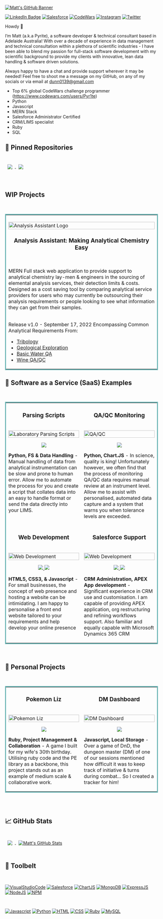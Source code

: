 [![Matt's GitHub Banner](https://github.com/Pyr1te/Pyr1te/blob/main/assets/coverPicture.jpg)](https://MatthewDunn.dev)

[Link to badge repo]: <https://github.com/alexandresanlim/Badges4-README.md-Profile>

[![LinkedIn Badge](https://img.shields.io/badge/LinkedIn-0077B5?style=for-the-badge&logo=linkedin&logoColor=white)](https://www.linkedin.com/in/matthewdunn-aus/)
[![Salesforce](https://img.shields.io/badge/Salesforce-00A1E0?style=for-the-badge&logo=Salesforce&logoColor=white)](https://trailblazer.me/id/dunn0139)
[![CodeWars](https://img.shields.io/badge/Codewars-B1361E?style=for-the-badge&logo=Codewars&logoColor=white)](https://www.codewars.com/users/Pyr1te)
[![Instagram](https://img.shields.io/badge/Instagram-E4405F?style=for-the-badge&logo=instagram&logoColor=white)](https://www.instagram.com/haveidunnthisright/)
[![Twitter](https://img.shields.io/badge/Twitter-1DA1F2?style=for-the-badge&logo=twitter&logoColor=white)](https://twitter.com/Pyrite____)



Howdy 👋

I’m Matt (a.k.a Pyrite), a software developer & technical consultant based in Adelaide Australia! With over a decade of experience in data management and technical consultation within a plethora of scientific industries - I have been able to blend my passion for full-stack software development with my scientific background to provide my clients with innovative, lean data handling & software driven solutions. 

Always happy to have a chat and provide support wherever it may be needed! Feel free to shoot me a message on my GitHub, on any of my socials or via email at dunn0139@gmail.com

- Top 6% global CodeWars challenge programmer (https://www.codewars.com/users/Pyr1te)
- Python
- Javascript
- MERN Stack
- Salesforce Administrator Certified
- CRM/LIMS specialist
- Ruby
- SQL


## 📌 Pinned Repositories

<br>
<a href="https://github.com/Pyr1te/Daily-Coding-Challenges">
  <img align="center" style="margin:0.5rem" src="https://github-readme-stats.vercel.app/api/pin/?username=pyr1te&repo=Daily-Coding-Challenges&title_color=ffffff&text_color=c9cacc&icon_color=4AB197&bg_color=1A2B34" />
</a>


<a href="https://github.com/Pyr1te/UI-UX-Challenges">
  <img align="center" style="margin:0.5rem" src="https://github-readme-stats.vercel.app/api/pin/?username=pyr1te&repo=UI-UX-Challenges&title_color=ffffff&text_color=c9cacc&icon_color=4AB197&bg_color=1A2B34" />
</a>



<br>
<br>
<br>

## WIP Projects
<br>

<table bordercolor = "#66b2b2">
  <tr>
    <td width="100%" valign="top">
    <br>
      <a href="https://github.com/Pyr1te/Analysis-Assistant">
        <img src="https://github.com/Pyr1te/Pyr1te/blob/main/assets/AnalysisAssistantLogo.JPG" width="100%" alt="Analysis Assistant Logo"/>
      </a>
      <br>
      <h3 align="center">Analysis Assistant: Making Analytical Chemistry Easy</h3>
      <br>
      <p>MERN Full stack web application to provide support to analytical chemistry lay-men & engineers in the sourcing of elemental analysis services, their detection limits & costs. Designed as a cost saving tool by comparing analytical service providers for users who may currently be outsourcing their analysis requirements or people looking to see what information they can get from their samples.</p>
      <br>
      <span>Release v1.0 - September 17, 2022</span>
      <span>Encompassing Common Analytical Requirements From:</span>
      <ul>
        <li><a href="https://en.wikipedia.org/wiki/Tribology">Tribology</a>
        <li><a href="https://en.wikipedia.org/wiki/Geology">Geological Exploration</a>
        <li><a href="https://en.wikipedia.org/wiki/Analysis_of_water_chemistry">Basic Water QA</a>
        <li><a href="https://www.chemistryworld.com/features/a-taste-of-wine-chemistry/3009718.article">Wine QA/QC</a>
      </ul>
</table>



## 💼 Software as a Service (SaaS) Examples
<br />
<table bordercolor="#66b2b2">
  
  <tr>
    <td width="50%" valign="top">
      <h3 align="center">Parsing Scripts</h3>
        <br />
        <a target="_blank" href="https://github.com/Pyr1te/SaaS-Example-Parsing-Script">
            <img src="https://github.com/Pyr1te/Pyr1te/blob/main/assets/SaaS-1.jpg" width="100%" alt="Laboratory Parsing Scripts"/>
        </a>
        <br />
        <p align="center">
          
  <a href="https://github.com/Pyr1te/SaaS-Example-Parsing-Script" target="_blank">
    <img src="https://img.shields.io/static/v1?label=|&message=REPO&color=23555f&style=plastic&logo=github&logo-color=white"/>
  </a>  
      </p>
        <p><strong>Python, FS & Data Handling</strong> - Manual handling of data from analytical instrumentation can be slow and prone to human error. Allow me to automate the process for you and create a script that collates data into an easy to handle format or send the data directly into your LIMS.</p>
    </td>
    <td width="50%" valign="top">
      <h3 align="center">QA/QC Monitoring</h3>
        <br />
      <a target="_blank" href="#">
            <img src="https://github.com/Pyr1te/Pyr1te/blob/main/assets/SaaS-2.jpg" width="100%"  alt="QA/QC"/>
        </a>
        <br />
        <p align="center">
          
  <a href="#" target="_blank">
    <img src="https://img.shields.io/static/v1?label=|&message=REPO&color=23555f&style=plastic&logo=github&logo-color=white"/>
  </a>
      </p>
        <p><strong>Python, Chart.JS</strong> - In science, quality is king! Unfortunately however, we often find that the process of monitoring QA/QC data requires manual review at an instrument level. Allow me to assist with personalised, automated data capture and a system that warns you when tolerance levels are exceeded.</p>
    </td>
  </tr>
  
  <tr>
    <td width="50%" valign="top">
      <h3 align="center">Web Development</h3>
      <br />
        <a target="_blank" href="#">
          <img src="https://github.com/Pyr1te/Pyr1te/blob/main/assets/SaaS-3.jpg" width="100%" alt="Web Development"/>
        </a>
      <br />
        <p align="center">
  <a href="#" target="_blank">
    <img src="https://img.shields.io/static/v1?label=|&message=REPO&color=23555f&style=plastic&logo=github&logo-color=white"/>
  </a>
  <a href="#" target="_blank">
    <img src="https://img.shields.io/static/v1?label=|&message=WEBSITE&color=cdf998&style=plastic&logo=wordpress&logo-color=white"/>
  </a>
      </p>
        <p><strong>HTML5, CSS3, & Javascript</strong> - For small businesses, the concept of web presence and hosting a website can be intimidating. I am happy to personalise a front end website tailored to your requirements and help develop your online presence</p>
    </td>
    <td width="50%" valign="top">
      <h3 align="center">Salesforce Support</h3>
      <br />
        <a target="_blank" href="https://github.com/Pyr1te/CRM-Development-Salesforce">
          <img src="https://github.com/Pyr1te/Pyr1te/blob/main/assets/SaaS-4.jpg" width="100%" alt="Web Development"/>
        </a>
      <br />
        <p align="center">
          <a href="https://github.com/Pyr1te/CRM-Development-Salesforce" target="_blank">
    <img src="https://img.shields.io/static/v1?label=|&message=REPO&color=23555f&style=plastic&logo=github&logo-color=white"/>
  </a>
  <a href="https://trailblazer.me/id/dunn0139" target="_blank">
    <img src="https://img.shields.io/static/v1?label=|&message=WEBSITE&color=cdf998&style=plastic&logo=wordpress&logo-color=white"/>
  </a>
      </p>
        <p><strong>CRM Administration, APEX App development</strong> - Significant experience in CRM use and customisation. I am capable of providing APEX application, org restructuring and refining workflows support. Also familiar and equally capable with Microsoft Dynamics 365 CRM</p>
    </td>
     
  </tr>
</table>

<br />

## 📝 Personal Projects
  <br />
<table bordercolor="#66b2b2">
  
  <tr>
    <td width="50%" valign="top">
      <h3 align="center">Pokemon Liz</h3>
        <br />
        <a target="_blank" href="https://github.com/Pyr1te/Pokemon-Liz">
            <img src="https://github.com/Pyr1te/Pyr1te/blob/main/assets/pokemonLiz.jpg" width="100%" alt="Pokemon Liz"/>
        </a>
        <br />
        <p align="center">
          
  <a href="https://github.com/Pyr1te/Pokemon-Liz" target="_blank">
    <img src="https://img.shields.io/static/v1?label=|&message=REPO&color=23555f&style=plastic&logo=github&logo-color=white"/>
  </a>  
<!--   <a href="#" target="_blank">
    <img src="https://img.shields.io/static/v1?label=|&message=WEBSITE&color=cdf998&style=plastic&logo=wordpress&logo-color=white"/>
  </a> -->
      </p>
        <p><strong>Ruby, Project Management & Collaboration</strong> - A game I built for my wife's 30th birthday. Utilising ruby code and the PE library as a backbone, this project stands out as an example of medium scale & collaborative work.</p>
    </td>
    <td width="50%" valign="top">
      <h3 align="center">DM Dashboard</h3>
        <br />
      <a target="_blank" href="#">
            <img src="https://github.com/Pyr1te/Pyr1te/blob/main/assets/DnDimg.jpg" width="100%"  alt="DM Dashboard"/>
        </a>
        <br />
        <p align="center">
          
  <a href="#" target="_blank">
    <img src="https://img.shields.io/static/v1?label=|&message=REPO&color=23555f&style=plastic&logo=github&logo-color=white"/>
  </a>
<!--   <a href="#" target="_blank">
    <img src="https://img.shields.io/static/v1?label=|&message=WEBSITE&color=cdf998&style=plastic&logo=wordpress&logo-color=white"/> -->
  </a>
      </p>
        <p><strong>Javascript, Local Storage</strong> - Over a game of DnD, the dungeon master (DM) of one of our sessions mentioned how difficult it was to keep track of initiative & turns during combat... So I created a tracker for him!</p>
    </td>
  </tr>
  </tr>
</table>



<br>
<br>


## &#x1f4c8; GitHub Stats

<br>

<a href="https://github.com/pyr1te">
  <img align="center" style="margin:0.5rem" src="https://github-readme-stats.vercel.app/api/top-langs/?username=pyr1te&hide=html,css&title_color=ffffff&text_color=c9cacc&icon_color=4AB197&bg_color=1A2B34" />
</a>

<a href="https://github.com/pyr1te">
  <img align="center" style="margin:0.5rem" src="https://github-readme-stats.vercel.app/api?username=pyr1te&show_icons=true&line_height=27&count_private=true&title_color=ffffff&text_color=c9cacc&icon_color=4AB097&bg_color=1A2B34" alt="Matt's GitHub Stats" />
</a>

<br>
<br>

## 💼 Toolbelt
<br>

[![VisualStudioCode](https://img.shields.io/badge/VSCode-0078D4?style=for-the-badge&logo=visual%20studio%20code&logoColor=white)](https://code.visualstudio.com/)
[![Salesforce](https://img.shields.io/badge/Salesforce-00A1E0?style=for-the-badge&logo=Salesforce&logoColor=white)](https://www.salesforce.com/au/products/what-is-salesforce/)
[![ChartJS](https://img.shields.io/badge/Chart.js-FF6384?style=for-the-badge&logo=chartdotjs&logoColor=white)](https://www.chartjs.org/)
[![MongoDB](https://img.shields.io/badge/MongoDB-4EA94B?style=for-the-badge&logo=mongodb&logoColor=white)](https://www.mongodb.com/what-is-mongodb)
[![ExpressJS](https://img.shields.io/badge/Express.js-000000?style=for-the-badge&logo=express&logoColor=white)](https://expressjs.com/)
[![NodeJS](https://img.shields.io/badge/Node.js-339933?style=for-the-badge&logo=nodedotjs&logoColor=white)](https://nodejs.org/en/about/)
[![NPM](https://img.shields.io/badge/npm-CB3837?style=for-the-badge&logo=npm&logoColor=white)](https://www.npmjs.com/)

<br>

[![Javascript](https://img.shields.io/badge/JavaScript-323330?style=for-the-badge&logo=javascript&logoColor=F7DF1E)](https://developer.mozilla.org/en-US/docs/Learn/JavaScript/First_steps/What_is_JavaScript)
[![Python](https://img.shields.io/badge/Python-FFD43B?style=for-the-badge&logo=python&logoColor=blue)](https://www.python.org/doc/essays/blurb/#:~:text=Python%20is%20an%20interpreted%2C%20object,programming%20language%20with%20dynamic%20semantics.)
[![HTML](https://img.shields.io/badge/HTML5-E34F26?style=for-the-badge&logo=html5&logoColor=white)](https://developer.mozilla.org/en-US/docs/Learn/Getting_started_with_the_web/HTML_basics)
[![CSS](https://img.shields.io/badge/CSS3-1572B6?style=for-the-badge&logo=css3&logoColor=white)](https://developer.mozilla.org/en-US/docs/Learn/CSS/First_steps/What_is_CSS)
[![Ruby](https://img.shields.io/badge/Ruby-CC342D?style=for-the-badge&logo=ruby&logoColor=white)](https://www.ruby-lang.org/en/)
[![MySQL](https://img.shields.io/badge/MySQL-005C84?style=for-the-badge&logo=mysql&logoColor=white)](https://www.talend.com/resources/what-is-mysql/)


